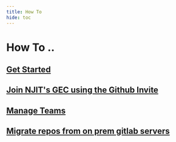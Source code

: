 ```yaml
---
title: How To
hide: toc
---
```


# How To ..

## [Get Started](get-started.md)

## [Join NJIT's GEC using the Github Invite](invite.md)

## [Manage Teams](manage-teams.md)

## [Migrate repos from on prem gitlab servers](migrate.md)


 
